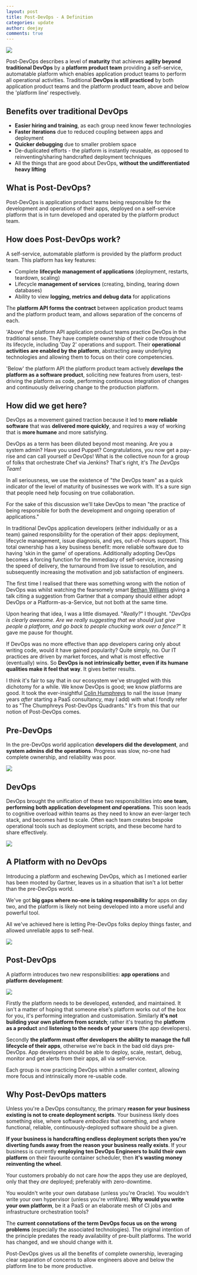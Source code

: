 ```yaml
---
layout: post
title: Post-DevOps - A Definition
categories: update
author: deejay
comments: true
---
```

<img src="/images/blog/post-devops/post-devops.png" class="fit image">

Post-DevOps describes a level of **maturity** that achieves **agility beyond traditional DevOps** by a **platform product team** providing a self-service, automatable platform which enables application product teams to perform all operational activities. Traditional **DevOps is still practiced** by both application product teams and the platform product team, above and below the 'platform line' respectively.

<!--more-->

## Benefits over traditional DevOps

* **Easier hiring and training**, as each group need know fewer technologies
* **Faster iterations** due to reduced coupling between apps and deployment
* **Quicker debugging** due to smaller problem space
* De-duplicated efforts - the platform is instantly reusable, as opposed to reinventing/sharing handcrafted deployment techniques
* All the things that are good about DevOps, **without the undifferentiated heavy lifting**

## What is Post-DevOps?

Post-DevOps is application product teams being responsible for the development and operations of their apps, deployed on a self-service platform that is in turn developed and operated by the platform product team.

## How does Post-DevOps work?

A self-service, automatable platform is provided by the platform product team. This platform has key features:

* Complete **lifecycle management of applications** (deployment, restarts, teardown, scaling)
* Lifecycle **management of services** (creating, binding, tearing down databases)
* Ability to view **logging, metrics and debug data** for applications

The **platform API forms the contract** between application product teams and the platform product team, and allows separation of the concerns of each.

'Above' the platform API application product teams practice DevOps in the traditional sense. They have complete ownership of their code throughout its lifecycle, including 'Day 2' operations and support. Their **operational activities are enabled by the platform**, abstracting away underlying technologies and allowing them to focus on their core competencies.

'Below' the platform API the platform product team actively **_develops_ the platform as a software product**, soliciting new features from users, test-driving the platform as code, performing continuous integration of changes and continuously delivering change to the production platform.

## How did we get here?

DevOps as a movement gained traction because it led to **more reliable software** that was **delivered more quickly**, and requires a way of working that is **more humane** and more satisfying.

DevOps as a term has been diluted beyond most meaning. Are you a system admin? Have you used Puppet? Congratulations, you now get a pay-rise and can call yourself _a_ DevOps! What is the collective noun for a group of folks that orchestrate Chef via Jenkins? That's right, it's _The DevOps Team_!

In all seriousness, we use the existence of "_the_ DevOps team" as a quick indicator of the level of maturity of businesses we work with. It's a sure sign that people need help focusing on true collaboration.

For the sake of this discussion we'll take DevOps to mean "the practice of being responsible for both the development and ongoing operation of applications."

In traditional DevOps application developers (either individually or as a team) gained responsibility for the operation of their apps: deployment, lifecycle management, issue diagnosis, and yes, out-of-hours support. This total ownership has a key business benefit: more reliable software due to having 'skin in the game' of operations. Additionally adopting DevOps becomes a forcing function for the immediacy of self-service, increasing the speed of delivery, the turnaround from live issue to resolution, and subsequently increasing the motivation and job satisfaction of engineers.

The first time I realised that there was something wrong with the notion of DevOps was whilst watching the fearsomely smart [Bethan Williams](https://www.linkedin.com/in/bethan-williams-09b57b4/) giving a talk citing a suggestion from Gartner that a company should either adopt DevOps _or_ a Platform-as-a-Service, but not both at the same time.

Upon hearing that idea, I was a little dismayed. "_Really?_" I thought. "_DevOps is clearly awesome. Are we really suggesting that we should just give people a platform, and go back to people chucking work over a fence?_" It gave me pause for thought.

If DevOps was no more effective than app developers caring only about writing code, would it have gained popularity? Quite simply, no. Our IT practices are driven by market forces, and what is most effective (eventually) wins. So **DevOps is not intrinsically better, even if its humane qualities make it feel that way**. It gives better results.

I think it's fair to say that in our ecosystem we've struggled with this dichotomy for a while. We know DevOps is good; we know platforms are good. It took the ever-insightful [Colin Humphreys](https://www.linkedin.com/in/colin-humphreys-80691322/) to nail the issue (many years _after_ starting a PaaS consultancy, may I add) with what I fondly refer to as "The Chumphreys Post-DevOps Quadrants." It's from this that our notion of Post-DevOps comes.

## Pre-DevOps

In the pre-DevOps world application **developers did the development**, and **system admins did the operations**. Progress was slow, no-one had complete ownership, and reliability was poor.

<img src="/images/blog/post-devops/pre-devops.png" class="fit image">

## DevOps

DevOps brought the unification of these two responsibilities into **one team, performing both application development _and_ operations**. This soon leads to cognitive overload within teams as they need to know an ever-larger tech stack, and becomes hard to scale. Often each team creates bespoke operational tools such as deployment scripts, and these become hard to share effectively.

<img src="/images/blog/post-devops/devops.png" class="fit image">

## A Platform with no DevOps

Introducing a platform and eschewing DevOps, which as I metioned earlier has been mooted by Gartner, leaves us in a situation that isn't a lot better than the pre-DevOps world.

We've got **big gaps where no-one is taking responsibility** for apps on day two, and the platform is likely not being developed into a more useful and powerful tool.

All we've achieved here is letting Pre-DevOps folks deploy things faster, and allowed unreliable apps to self-heal.

<img src="/images/blog/post-devops/platform-no-devops.png" class="fit image">

## Post-DevOps

A platform introduces two new responsibilities: **app operations** and **platform development**:

<img src="/images/blog/post-devops/post-devops.png" class="fit image">

Firstly the platform needs to be developed, extended, and maintained. It isn't a matter of hoping that someone else's platform works out of the box for you, it's performing integration and customisation. Similarly **it's not building your own platform from scratch**; rather it's treating the **platform as a product** and **listening to the needs of your users** (the app developers).

Secondly **the platform must offer developers the ability to manage the full lifecycle of their apps**, otherwise we're back in the bad old days pre-DevOps. App developers should be able to deploy, scale, restart, debug, monitor and get alerts from their apps, all via self-service.

Each group is now practicing DevOps within a smaller context, allowing more focus and intrinsically more re-usable code.

## Why Post-DevOps matters

Unless you're a DevOps consultancy, the primary **reason for your business existing is not to create deployment scripts**. Your business likely does something else, where software _embodies_ that something, and where functional, reliable, continuously-deployed software should be a given.

**If your business is handcrafting endless deployment scripts then you're diverting funds away from the reason your business really exists**. If your business is currently **employing ten DevOps Engineers to build their own platform** on their favourite container scheduler, then **it's wasting money reinventing the wheel**.

Your customers probably do not care _how_ the apps they use are deployed, only that they _are_ deployed; preferably with zero-downtime.

You wouldn't write your own database (unless you're Oracle). You wouldn't write your own hypervisor (unless you're vmWare). **Why would you write your own platform**, be it a PaaS or an elaborate mesh of CI jobs and infrastructure orchestration tools?

The **current connotations of the term DevOps focus us on the wrong problems** (especially the associated technologies). The original intention of the principle predates the ready availability of pre-built platforms. The world has changed, and we should change with it.

Post-DevOps gives us all the benefits of complete ownership, leveraging clear separation of concerns to allow engineers above and below the platform line to be more productive.